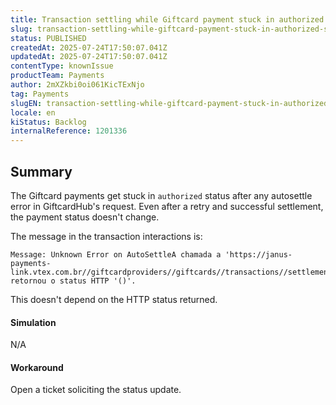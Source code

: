```yaml
---
title: Transaction settling while Giftcard payment stuck in authorized status after autosettle error
slug: transaction-settling-while-giftcard-payment-stuck-in-authorized-status-after-autosettle-error
status: PUBLISHED
createdAt: 2025-07-24T17:50:07.041Z
updatedAt: 2025-07-24T17:50:07.041Z
contentType: knownIssue
productTeam: Payments
author: 2mXZkbi0oi061KicTExNjo
tag: Payments
slugEN: transaction-settling-while-giftcard-payment-stuck-in-authorized-status-after-autosettle-error
locale: en
kiStatus: Backlog
internalReference: 1201336
---
```


## Summary


The Giftcard payments get stuck in `authorized` status after any autosettle error in GiftcardHub's request.
Even after a retry and successful settlement, the payment status doesn't change.

The message in the transaction interactions is:


    Message: Unknown Error on AutoSettleA chamada a 'https://janus-payments-link.vtex.com.br//giftcardproviders//giftcards//transactions//settlements' retornou o status HTTP '()'.


This doesn't depend on the HTTP status returned.


#### Simulation


N/A


#### Workaround


Open a ticket soliciting the status update.



